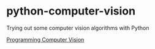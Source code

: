 # python-computer-vision
Trying out some computer vision algorithms with Python

[Programming Computer Vision](http://programmingcomputervision.com/)
